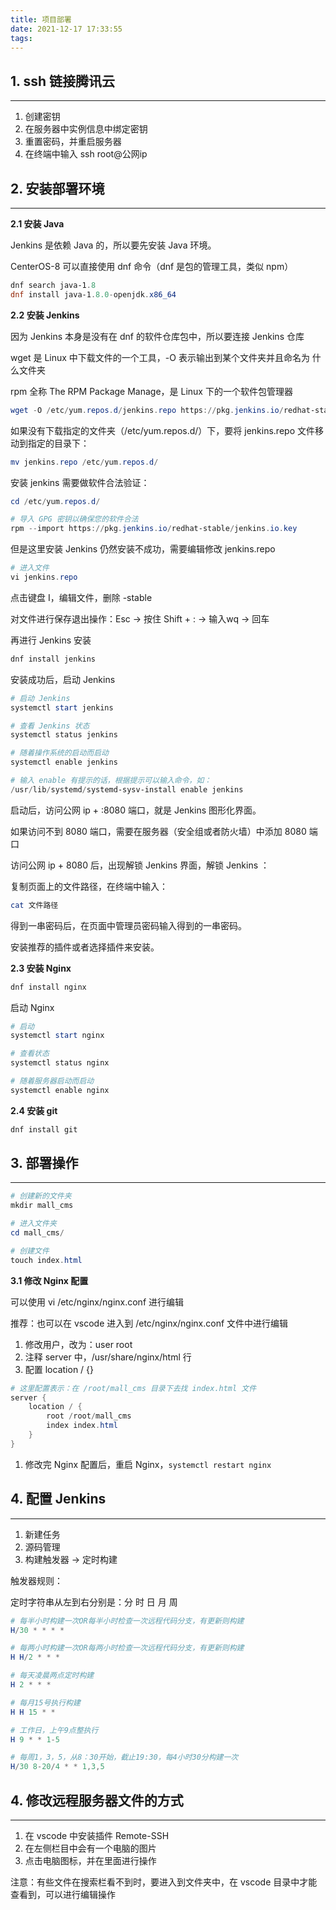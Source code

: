 ```yaml
---
title: 项目部署
date: 2021-12-17 17:33:55
tags:
---
```

## 1. ssh 链接腾讯云

---

1. 创建密钥
2. 在服务器中实例信息中绑定密钥
3. 重置密码，并重启服务器
4. 在终端中输入 ssh root@公网ip

## 2. 安装部署环境

---

**2.1 安装 Java**

Jenkins 是依赖 Java 的，所以要先安装 Java 环境。

CenterOS-8 可以直接使用 dnf 命令（dnf 是包的管理工具，类似 npm）

```powershell
dnf search java-1.8
dnf install java-1.8.0-openjdk.x86_64
```

**2.2 安装 Jenkins**

因为 Jenkins 本身是没有在 dnf 的软件仓库包中，所以要连接 Jenkins 仓库

wget 是 Linux 中下载文件的一个工具，-O 表示输出到某个文件夹并且命名为 什么文件夹

rpm 全称 The RPM Package Manage，是 Linux 下的一个软件包管理器

```powershell
wget -O /etc/yum.repos.d/jenkins.repo https://pkg.jenkins.io/redhat-stable/jenkins.repo
```

如果没有下载指定的文件夹（/etc/yum.repos.d/）下，要将 jenkins.repo 文件移动到指定的目录下：

```powershell
mv jenkins.repo /etc/yum.repos.d/
```

安装 jenkins 需要做软件合法验证：

```powershell
cd /etc/yum.repos.d/

# 导入 GPG 密钥以确保您的软件合法
rpm --import https://pkg.jenkins.io/redhat-stable/jenkins.io.key
```

但是这里安装 Jenkins 仍然安装不成功，需要编辑修改 jenkins.repo

```powershell
# 进入文件
vi jenkins.repo
```

点击键盘 I，编辑文件，删除 -stable

对文件进行保存退出操作：Esc → 按住 Shift + : → 输入wq → 回车

再进行 Jenkins 安装

```powershell
dnf install jenkins
```

安装成功后，启动 Jenkins

```powershell
# 启动 Jenkins
systemctl start jenkins

# 查看 Jenkins 状态
systemctl status jenkins

# 随着操作系统的启动而启动
systemctl enable jenkins

# 输入 enable 有提示的话，根据提示可以输入命令，如：
/usr/lib/systemd/systemd-sysv-install enable jenkins
```

启动后，访问公网 ip + :8080 端口，就是 Jenkins 图形化界面。

如果访问不到 8080 端口，需要在服务器（安全组或者防火墙）中添加 8080 端口

访问公网 ip + 8080 后，出现解锁 Jenkins 界面，解锁 Jenkins ：

复制页面上的文件路径，在终端中输入：

```powershell
cat 文件路径
```

得到一串密码后，在页面中管理员密码输入得到的一串密码。

安装推荐的插件或者选择插件来安装。

**2.3 安装 Nginx**

```powershell
dnf install nginx
```

启动 Nginx

```powershell
# 启动
systemctl start nginx

# 查看状态
systemctl status nginx

# 随着服务器启动而启动
systemctl enable nginx
```

**2.4 安装 git**

```powershell
dnf install git
```

## 3. 部署操作

---

```powershell
# 创建新的文件夹
mkdir mall_cms

# 进入文件夹
cd mall_cms/

# 创建文件
touch index.html
```

**3.1 修改 Nginx 配置**

可以使用 vi /etc/nginx/nginx.conf  进行编辑

推荐：也可以在 vscode 进入到 /etc/nginx/nginx.conf 文件中进行编辑

1. 修改用户，改为：user root
2. 注释 server 中，/usr/share/nginx/html 行
3. 配置 location / {}

```powershell
# 这里配置表示：在 /root/mall_cms 目录下去找 index.html 文件
server {
	location / {
		root /root/mall_cms
		index index.html
	}
}
```

1. 修改完 Nginx 配置后，重启 Nginx，`systemctl restart nginx`

## 4. 配置 Jenkins

---

1. 新建任务
2. 源码管理
3. 构建触发器 → 定时构建

触发器规则：

定时字符串从左到右分别是：分 时 日 月 周

```powershell
# 每半小时构建一次OR每半小时检查一次远程代码分支，有更新则构建
H/30 * * * *

# 每两小时构建一次OR每两小时检查一次远程代码分支，有更新则构建
H H/2 * * *

# 每天凌晨两点定时构建
H 2 * * *

# 每月15号执行构建
H H 15 * *

# 工作日，上午9点整执行
H 9 * * 1-5

# 每周1，3，5，从8：30开始，截止19:30，每4小时30分构建一次
H/30 8-20/4 * * 1,3,5
```

## 4. 修改远程服务器文件的方式

---

1. 在 vscode 中安装插件 Remote-SSH
2. 在左侧栏目中会有一个电脑的图片
3. 点击电脑图标，并在里面进行操作

注意：有些文件在搜索栏看不到时，要进入到文件夹中，在 vscode 目录中才能查看到，可以进行编辑操作

